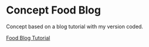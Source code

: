 # Concept Food Blog

Concept based on a blog tutorial with my version coded.

[Food Blog Tutorial](https://www.kjmczk.dev/blog/build-a-food-blog-with-next-js-mdx-tailwind-css-and-typeScript)